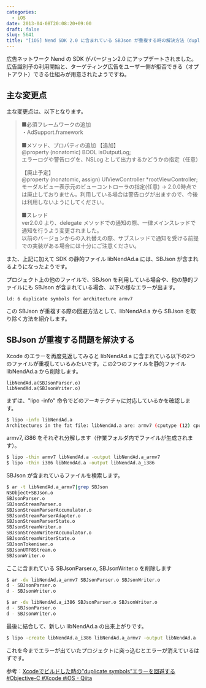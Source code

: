 ```yaml
---
categories:
  - iOS
date: 2013-04-08T20:08:20+09:00
draft: false
slug: 5641
title: "[iOS] Nend SDK 2.0 に含まれている SBJson が重複する時の解決方法（duplicate symbols エラーを回避する方法）"
---
```


広告ネットワーク Nend の SDK がバージョン2.0 にアップデートされました。広告識別子の利用開始と、ターゲティング広告をユーザー側が拒否できる（オプトアウト）できる仕組みが用意されたようですね。

## 主な変更点

主な変更点は、以下となります。

> ■必須フレームワークの追加  
> ・AdSupport.framework  
> 
> ■メソッド、プロパティの追加
> 【追加】  
> @property (nonatomic) BOOL isOutputLog;  
> エラーログや警告ログを、NSLog として出力するかどうかの指定（任意）
> 
> 【廃止予定】  
> @property (nonatomic, assign) UIViewController *rootViewController;  
> モーダルビュー表示元のビューコントローラの指定(任意)
> → 2.0.0時点では廃止しておりません。利用している場合は警告ログが出ますので、今後は利用しないようにしてください。
> 
> ■スレッド  
> ver2.0.0 より、delegate メソッドでの通知の際、一律メインスレッドで通知を行うよう変更されました。  
> 以前のバージョンからの入れ替えの際、サブスレッドで通知を受ける前提での実装がある場合には十分にご注意ください。

また、上記に加えて SDK の静的ファイル libNendAd.a には、SBJson が含まれるようになったようです。

プロジェクト上の他のファイルで、SBJson を利用している場合や、他の静的ファイルにも SBJson が含まれている場合、以下の様なエラーが出ます。

```
ld: 6 duplicate symbols for architecture armv7
```

この SBJson が重複する際の回避方法として、libNendAd.a から SBJson を取り除く方法を紹介します。

## SBJson が重複する問題を解決する

Xcode のエラーを再度見返してみると libNendAd.a に含まれている以下の2つのファイルが重複しているみたいです。この2つのファイルを静的ファイル libNendAd.a から削除します。

```
libNendAd.a(SBJsonParser.o)
libNendAd.a(SBJsonWriter.o)
```

まずは、"lipo -info" 命令でどのアーキテクチャに対応しているかを確認します。

```bash
$ lipo -info libNendAd.a
Architectures in the fat file: libNendAd.a are: armv7 (cputype (12) cpusubtype (11)) i386
```

armv7, i386 をそれぞれ分解します（作業フォルダ内でファイルが生成されます）。

```bash
$ lipo -thin armv7 libNendAd.a -output libNendAd.a_armv7
$ lipo -thin i386 libNendAd.a -output libNendAd.a_i386
```

SBJson が含まれているファイルを検索します。

```bash
$ ar -t libNendAd.a_armv7|grep SBJson
NSObject+SBJson.o
SBJsonParser.o
SBJsonStreamParser.o
SBJsonStreamParserAccumulator.o
SBJsonStreamParserAdapter.o
SBJsonStreamParserState.o
SBJsonStreamWriter.o
SBJsonStreamWriterAccumulator.o
SBJsonStreamWriterState.o
SBJsonTokeniser.o
SBJsonUTF8Stream.o
SBJsonWriter.o
```

ここに含まれている SBJsonParser.o, SBJsonWriter.o を削除します

```bash
$ ar -dv libNendAd.a_armv7 SBJsonParser.o SBJsonWriter.o
d - SBJsonParser.o
d - SBJsonWriter.o

$ ar -dv libNendAd.a_i386 SBJsonParser.o SBJsonWriter.o
d - SBJsonParser.o
d - SBJsonWriter.o
```

最後に結合して、新しい libNendAd.a の出来上がりです。

```bash
$ lipo -create libNendAd.a_i386 libNendAd.a_armv7 -output libNendAd.a
```

これを今までエラーが出ていたプロジェクトに突っ込むとエラーが消えているはずです。

参考：[Xcodeでビルドした時の”duplicate symbols”エラーを回避する #Objective-C #Xcode #iOS - Qiita](http://qiita.com/items/af7c88f2d16d97985387)
